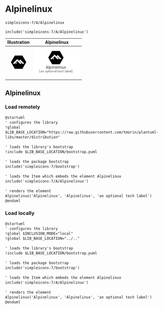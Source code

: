 # Alpinelinux


```text
simpleicons-7/A/Alpinelinux
```

```text
include('simpleicons-7/A/Alpinelinux')
```



| Illustration | Alpinelinux |
| :---: | :---: |
| ![illustration for Illustration](../../simpleicons-7/A/Alpinelinux.png) | ![illustration for Alpinelinux](../../simpleicons-7/A/Alpinelinux.Local.png) |




## Alpinelinux

### Load remotely
```plantuml
@startuml
' configures the library
!global $LIB_BASE_LOCATION="https://raw.githubusercontent.com/tmorin/plantuml-libs/master/distribution"

' loads the library's bootstrap
!include $LIB_BASE_LOCATION/bootstrap.puml

' loads the package bootstrap
include('simpleicons-7/bootstrap')

' loads the Item which embeds the element Alpinelinux
include('simpleicons-7/A/Alpinelinux')

' renders the element
Alpinelinux('Alpinelinux', 'Alpinelinux', 'an optional tech label')
@enduml
```

### Load locally
```plantuml
@startuml
' configures the library
!global $INCLUSION_MODE="local"
!global $LIB_BASE_LOCATION="../.."

' loads the library's bootstrap
!include $LIB_BASE_LOCATION/bootstrap.puml

' loads the package bootstrap
include('simpleicons-7/bootstrap')

' loads the Item which embeds the element Alpinelinux
include('simpleicons-7/A/Alpinelinux')

' renders the element
Alpinelinux('Alpinelinux', 'Alpinelinux', 'an optional tech label')
@enduml
```

